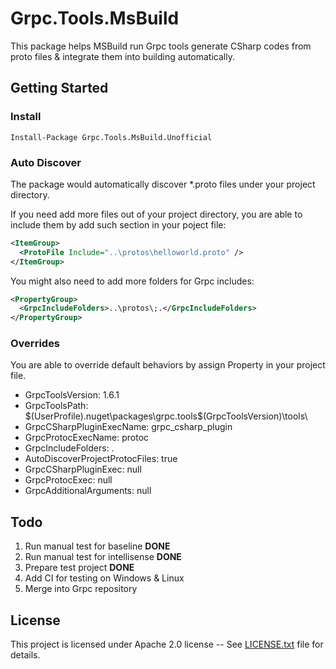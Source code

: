 # Grpc.Tools.MsBuild #

This package helps MSBuild run Grpc tools generate CSharp codes from proto files &
integrate them into building automatically.

## Getting Started ##

### Install ###

```
Install-Package Grpc.Tools.MsBuild.Unofficial
```

### Auto Discover ###

The package would automatically discover *.proto files under your project directory.

If you need add more files out of your project directory, you are able to include them by add such section in your poject file:

```xml
<ItemGroup>
  <ProtoFile Include="..\protos\helloworld.proto" />
</ItemGroup>
```

You might also need to add more folders for Grpc includes:

```xml
<PropertyGroup>
  <GrpcIncludeFolders>..\protos\;.</GrpcIncludeFolders>
</PropertyGroup>
```

### Overrides ###

You are able to override default behaviors by assign Property in your project file.

* GrpcToolsVersion: 1.6.1
* GrpcToolsPath: $(UserProfile)\.nuget\packages\grpc.tools\$(GrpcToolsVersion)\tools\
* GrpcCSharpPluginExecName: grpc_csharp_plugin
* GrpcProtocExecName: protoc
* GrpcIncludeFolders: .
* AutoDiscoverProjectProtocFiles: true
* GrpcCSharpPluginExec: null
* GrpcProtocExec: null
* GrpcAdditionalArguments: null

## Todo ##

1. Run manual test for baseline **DONE**
1. Run manual test for intellisense **DONE**
1. Prepare test project **DONE**
1. Add CI for testing on Windows & Linux
1. Merge into Grpc repository

## License ##

This project is licensed under Apache 2.0 license -- See [LICENSE.txt](LICENSE.txt) file for details.
